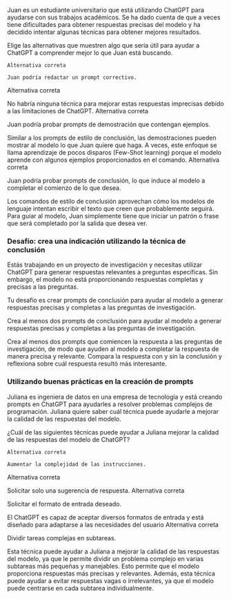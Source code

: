 Juan es un estudiante universitario que está utilizando ChatGPT para ayudarse con sus trabajos académicos. Se ha dado cuenta de que a veces tiene dificultades para obtener respuestas precisas del modelo y ha decidido intentar algunas técnicas para obtener mejores resultados.

Elige las alternativas que muestren algo que sería útil para ayudar a ChatGPT a comprender mejor lo que Juan está buscando.

    Alternativa correta

    Juan podría redactar un prompt correctivo.

Alternativa correta

No habría ninguna técnica para mejorar estas respuestas imprecisas debido a las limitaciones de ChatGPT.
Alternativa correta

Juan podría probar prompts de demostración que contengan ejemplos.

Similar a los prompts de estilo de conclusión, las demostraciones pueden mostrar al modelo lo que Juan quiere que haga. A veces, este enfoque se llama aprendizaje de pocos disparos (Few-Shot learning) porque el modelo aprende con algunos ejemplos proporcionados en el comando.
Alternativa correta

Juan podría probar prompts de conclusión, lo que induce al modelo a completar el comienzo de lo que desea.

Los comandos de estilo de conclusión aprovechan cómo los modelos de lenguaje intentan escribir el texto que creen que probablemente seguirá. Para guiar al modelo, Juan simplemente tiene que iniciar un patrón o frase que será completado por la salida que desea ver.

### Desafío: crea una indicación utilizando la técnica de conclusión

Estás trabajando en un proyecto de investigación y necesitas utilizar ChatGPT para generar respuestas relevantes a preguntas específicas. Sin embargo, el modelo no está proporcionando respuestas completas y precisas a las preguntas.

Tu desafío es crear prompts de conclusión para ayudar al modelo a generar respuestas precisas y completas a las preguntas de investigación.

Crea al menos dos prompts de conclusión para ayudar al modelo a generar respuestas precisas y completas a las preguntas de investigación.

Crea al menos dos prompts que comiencen la respuesta a las preguntas de investigación, de modo que ayuden al modelo a completar la respuesta de manera precisa y relevante. Compara la respuesta con y sin la conclusión y reflexiona sobre cuál respuesta resultó más interesante.

### Utilizando buenas prácticas en la creación de prompts

Juliana es ingeniera de datos en una empresa de tecnología y está creando prompts en ChatGPT para ayudarles a resolver problemas complejos de programación. Juliana quiere saber cuál técnica puede ayudarle a mejorar la calidad de las respuestas del modelo.

¿Cuál de las siguientes técnicas puede ayudar a Juliana mejorar la calidad de las respuestas del modelo de ChatGPT?

    Alternativa correta

    Aumentar la complejidad de las instrucciones.

Alternativa correta

Solicitar solo una sugerencia de respuesta.
Alternativa correta

Solicitar el formato de entrada deseado.

El ChatGPT es capaz de aceptar diversos formatos de entrada y está diseñado para adaptarse a las necesidades del usuario
Alternativa correta

Dividir tareas complejas en subtareas.

Esta técnica puede ayudar a Juliana a mejorar la calidad de las respuestas del modelo, ya que le permite dividir un problema complejo en varias subtareas más pequeñas y manejables. Esto permite que el modelo proporciona respuestas más precisas y relevantes. Además, esta técnica puede ayudar a evitar respuestas vagas o irrelevantes, ya que el modelo puede centrarse en cada subtarea individualmente.

